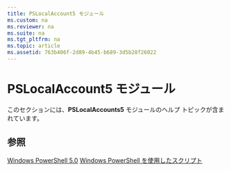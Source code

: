 ```yaml
---
title: PSLocalAccount5 モジュール
ms.custom: na
ms.reviewer: na
ms.suite: na
ms.tgt_pltfrm: na
ms.topic: article
ms.assetid: 763b406f-2d89-4b45-b689-3d5b28f26022
---
```

# PSLocalAccount5 モジュール
このセクションには、**PSLocalAccounts5** モジュールのヘルプ トピックが含まれています。

## 参照
[Windows PowerShell 5.0](Windows-PowerShell-5.0.md)
[Windows PowerShell を使用したスクリプト](../../getting-started/fundamental/Scripting-with-Windows-PowerShell.md)



<!--HONumber=May16_HO2-->


